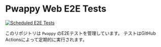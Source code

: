 # Pwappy Web E2E Tests

[![Scheduled E2E Tests](https://github.com/pwappy-com/pwappy-web-tests/actions/workflows/e2e-tests.yml/badge.svg?branch=main&event=workflow_run)](https://github.com/pwappy-com/pwappy-web-tests/actions/workflows/e2e-tests.yml)

このリポジトリは `Pwappy` のE2Eテストを管理しています。
テストはGitHub Actionsによって定期的に実行されます。
